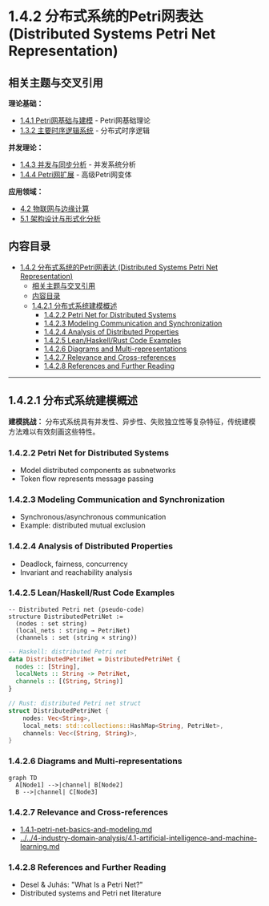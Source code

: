 # 1.4.2 分布式系统的Petri网表达 (Distributed Systems Petri Net Representation)

## 相关主题与交叉引用

**理论基础：**

- [1.4.1 Petri网基础与建模](./1.4.1-petri-net-basics-and-modeling.md) - Petri网基础理论
- [1.3.2 主要时序逻辑系统](../1.3-temporal-logic-and-control/1.3.2-main-temporal-logic-systems.md) - 分布式时序逻辑

**并发理论：**

- [1.4.3 并发与同步分析](./1.4.3-concurrency-and-synchronization-analysis.md) - 并发系统分析
- [1.4.4 Petri网扩展](./1.4.4-petri-net-extensions.md) - 高级Petri网变体

**应用领域：**

- [4.2 物联网与边缘计算](../../4-industry-domains-analysis/4.2-internet-of-things-and-edge-computing.md)
- [5.1 架构设计与形式化分析](../../5-architecture-and-design-patterns/5.1-architecture-design-and-formal-analysis.md)

## 内容目录

- [1.4.2 分布式系统的Petri网表达 (Distributed Systems Petri Net Representation)](#142-分布式系统的petri网表达-distributed-systems-petri-net-representation)
  - [相关主题与交叉引用](#相关主题与交叉引用)
  - [内容目录](#内容目录)
  - [1.4.2.1 分布式系统建模概述](#1421-分布式系统建模概述)
    - [1.4.2.2 Petri Net for Distributed Systems](#1422-petri-net-for-distributed-systems)
    - [1.4.2.3 Modeling Communication and Synchronization](#1423-modeling-communication-and-synchronization)
    - [1.4.2.4 Analysis of Distributed Properties](#1424-analysis-of-distributed-properties)
    - [1.4.2.5 Lean/Haskell/Rust Code Examples](#1425-leanhaskellrust-code-examples)
    - [1.4.2.6 Diagrams and Multi-representations](#1426-diagrams-and-multi-representations)
    - [1.4.2.7 Relevance and Cross-references](#1427-relevance-and-cross-references)
    - [1.4.2.8 References and Further Reading](#1428-references-and-further-reading)

---

## 1.4.2.1 分布式系统建模概述

**建模挑战：** 分布式系统具有并发性、异步性、失败独立性等复杂特征，传统建模方法难以有效刻画这些特性。

### 1.4.2.2 Petri Net for Distributed Systems

- Model distributed components as subnetworks
- Token flow represents message passing

### 1.4.2.3 Modeling Communication and Synchronization

- Synchronous/asynchronous communication
- Example: distributed mutual exclusion

### 1.4.2.4 Analysis of Distributed Properties

- Deadlock, fairness, concurrency
- Invariant and reachability analysis

### 1.4.2.5 Lean/Haskell/Rust Code Examples

```lean
-- Distributed Petri net (pseudo-code)
structure DistributedPetriNet :=
  (nodes : set string)
  (local_nets : string → PetriNet)
  (channels : set (string × string))
```

```haskell
-- Haskell: distributed Petri net
data DistributedPetriNet = DistributedPetriNet {
  nodes :: [String],
  localNets :: String -> PetriNet,
  channels :: [(String, String)]
}
```

```rust
// Rust: distributed Petri net struct
struct DistributedPetriNet {
    nodes: Vec<String>,
    local_nets: std::collections::HashMap<String, PetriNet>,
    channels: Vec<(String, String)>,
}
```

### 1.4.2.6 Diagrams and Multi-representations

```mermaid
graph TD
  A[Node1] -->|channel| B[Node2]
  B -->|channel| C[Node3]
```

### 1.4.2.7 Relevance and Cross-references

- [1.4.1-petri-net-basics-and-modeling.md](./1.4.1-petri-net-basics-and-modeling.md)
- [../../4-industry-domain-analysis/4.1-artificial-intelligence-and-machine-learning.md](../../4-industry-domain-analysis/4.1-artificial-intelligence-and-machine-learning.md)

### 1.4.2.8 References and Further Reading

- Desel & Juhás: "What Is a Petri Net?"
- Distributed systems and Petri net literature
